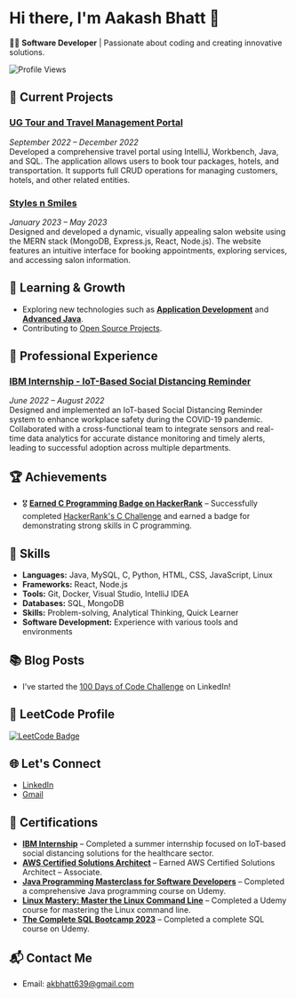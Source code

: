 # Hi there, I'm Aakash Bhatt 👋

👨‍💻 **Software Developer** | Passionate about coding and creating innovative solutions.

![Profile Views](https://komarev.com/ghpvc/?username=Anshu639&color=blue)

## 🔭 Current Projects
### [UG Tour and Travel Management Portal](https://github.com/Anshu639/UG-TourAndTravelManagementPortal.git) 
*September 2022 – December 2022*  
Developed a comprehensive travel portal using IntelliJ, Workbench, Java, and SQL. The application allows users to book tour packages, hotels, and transportation. It supports full CRUD operations for managing customers, hotels, and other related entities.

### [Styles n Smiles](https://github.com/Anshu639/UG-StylesAndSmiles-FullStackWebSite.git)
*January 2023 – May 2023*  
Designed and developed a dynamic, visually appealing salon website using the MERN stack (MongoDB, Express.js, React, Node.js). The website features an intuitive interface for booking appointments, exploring services, and accessing salon information.

## 🌱 Learning & Growth
- Exploring new technologies such as **[Application Development](https://www.linkedin.com/in/aakash-bhatt-940452260/)** and **[Advanced Java](https://www.linkedin.com/in/aakash-bhatt-940452260/)**.
- Contributing to [Open Source Projects](https://github.com/Anshu639).

## 💼 Professional Experience
### [IBM Internship - IoT-Based Social Distancing Reminder](https://www.linkedin.com/posts/aakash-bhatt-940452260_successfully-completed-my-internship-with-activity-7021388628853465088-zOcz?utm_source=share&utm_medium=member_desktop)
*June 2022 – August 2022*  
Designed and implemented an IoT-based Social Distancing Reminder system to enhance workplace safety during the COVID-19 pandemic. Collaborated with a cross-functional team to integrate sensors and real-time data analytics for accurate distance monitoring and timely alerts, leading to successful adoption across multiple departments.

## 🏆 Achievements
- 🎖️ **[Earned C Programming Badge on HackerRank](https://www.hackerrank.com/domains/c)** – Successfully completed [HackerRank's C Challenge](https://www.hackerrank.com/profile/akbhatt639) and earned a badge for demonstrating strong skills in C programming.

## 🚀 Skills
- **Languages:** Java, MySQL, C, Python, HTML, CSS, JavaScript, Linux
- **Frameworks:** React, Node.js
- **Tools:** Git, Docker, Visual Studio, IntelliJ IDEA
- **Databases:** SQL, MongoDB
- **Skills:** Problem-solving, Analytical Thinking, Quick Learner
- **Software Development:** Experience with various tools and environments

## 📚 Blog Posts
- I’ve started the [100 Days of Code Challenge](https://www.linkedin.com/in/aakash-bhatt-940452260/recent-activity/all/) on LinkedIn!

## 🎯 LeetCode Profile
[![LeetCode Badge](https://img.shields.io/badge/-LeetCode-orange?style=flat&logo=leetcode&logoColor=white)](https://leetcode.com/u/Anshu639/)

## 🌐 Let's Connect
- [LinkedIn](https://www.linkedin.com/in/aakash-bhatt-940452260/)
- [Gmail](mailto:akbhatt639@gmail.com)

## 📝 Certifications
- **[IBM Internship](https://www.linkedin.com/posts/aakash-bhatt-940452260_successfully-completed-my-internship-with-activity-7021388628853465088-zOcz?utm_source=share&utm_medium=member_desktop)** – Completed a summer internship focused on IoT-based social distancing solutions for the healthcare sector.
- **[AWS Certified Solutions Architect](https://www.linkedin.com/posts/aakash-bhatt-940452260_aws-activity-7021400967925370880-Z0QN?utm_source=share&utm_medium=member_desktop)** – Earned AWS Certified Solutions Architect – Associate.
- **[Java Programming Masterclass for Software Developers](https://www.linkedin.com/posts/aakash-bhatt-940452260_java-activity-7021401382276509696-BfVQ?utm_source=share&utm_medium=member_desktop)** – Completed a comprehensive Java programming course on Udemy.
- **[Linux Mastery: Master the Linux Command Line](https://www.linkedin.com/posts/aakash-bhatt-940452260_linux-activity-7021400723837886464-2FU2?utm_source=share&utm_medium=member_desktop)** – Completed a Udemy course for mastering the Linux command line.
- **[The Complete SQL Bootcamp 2023](https://www.linkedin.com/posts/aakash-bhatt-940452260_sql-activity-7021401132091275264-s5s6?utm_source=share&utm_medium=member_desktop)** – Completed a complete SQL course on Udemy.

## 📬 Contact Me
- Email: [akbhatt639@gmail.com](mailto:akbhatt639@gmail.com)

